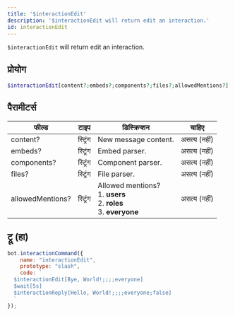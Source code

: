 ```yaml
---
title: '$interactionEdit'
description: '$interactionEdit will return edit an interaction.'
id: interactionEdit
---
```


`$interactionEdit` will return edit an interaction.

## प्रोयोग

```php
$interactionEdit[content?;embeds?;components?;files?;allowedMentions?]
```

## पैरामीटर्स

| फील्ड            | टाइप     | डिस्क्रिप्शन                                                                                       |    चाहिए     |
| ---------------- | -------- | -------------------------------------------------------------------------------------------------- |:------------:|
| content?         | स्ट्रिंग | New message content.                                                                               | असत्य (नहीं) |
| embeds?          | स्ट्रिंग | Embed parser.                                                                                      | असत्य (नहीं) |
| components?      | स्ट्रिंग | Component parser.                                                                                  | असत्य (नहीं) |
| files?           | स्ट्रिंग | File parser.                                                                                       | असत्य (नहीं) |
| allowedMentions? | स्ट्रिंग | Allowed mentions? <br /> 1. **users** <br /> 2. **roles** <br /> 3. **everyone** | असत्य (नहीं) |

## ट्रू (हा)

```javascript
bot.interactionCommand({
    name: "interactionEdit",
    prototype: "slash",
    code: `
  $interactionEdit[Bye, World!;;;;everyone]
  $wait[5s]
  $interactionReply[Hello, World!;;;;everyone;false]
  `
});
```
